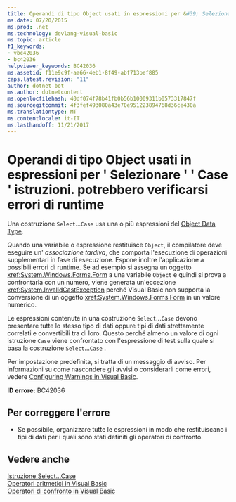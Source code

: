 ```yaml
---
title: Operandi di tipo Object usati in espressioni per &#39; Selezionare &#39; &#39; Case &#39; istruzioni. potrebbero verificarsi errori di runtime
ms.date: 07/20/2015
ms.prod: .net
ms.technology: devlang-visual-basic
ms.topic: article
f1_keywords:
- vbc42036
- bc42036
helpviewer_keywords: BC42036
ms.assetid: f11e9c9f-aa66-4eb1-8f49-abf713bef885
caps.latest.revision: "11"
author: dotnet-bot
ms.author: dotnetcontent
ms.openlocfilehash: 40df074f78b41fb0b56b10009311b0573317847f
ms.sourcegitcommit: 4f3fef493080a43e70e951223894768d36ce430a
ms.translationtype: MT
ms.contentlocale: it-IT
ms.lasthandoff: 11/21/2017
---
```

# <a name="operands-of-type-object-used-in-expressions-for-39select39-39case39-statements-runtime-errors-could-occur"></a>Operandi di tipo Object usati in espressioni per &#39; Selezionare &#39; &#39; Case &#39; istruzioni. potrebbero verificarsi errori di runtime
Una costruzione `Select`...`Case` usa una o più espressioni del [Object Data Type](../../visual-basic/language-reference/data-types/object-data-type.md).  
  
 Quando una variabile o espressione restituisce `Object`, il compilatore deve eseguire un' *associazione tardiva*, che comporta l'esecuzione di operazioni supplementari in fase di esecuzione. Espone inoltre l'applicazione a possibili errori di runtime. Se ad esempio si assegna un oggetto <xref:System.Windows.Forms.Form> a una variabile `Object` e quindi si prova a confrontarla con un numero, viene generata un'eccezione <xref:System.InvalidCastException> perché Visual Basic non supporta la conversione di un oggetto <xref:System.Windows.Forms.Form> in un valore numerico.  
  
 Le espressioni contenute in una costruzione `Select`...`Case` devono presentare tutte lo stesso tipo di dati oppure tipi di dati strettamente correlati e convertibili tra di loro. Questo perché almeno un valore di ogni istruzione `Case` viene confrontato con l'espressione di test sulla quale si basa la costruzione `Select`...`Case` .  
  
 Per impostazione predefinita, si tratta di un messaggio di avviso. Per informazioni su come nascondere gli avvisi o considerarli come errori, vedere [Configuring Warnings in Visual Basic](/visualstudio/ide/configuring-warnings-in-visual-basic).  
  
 **ID errore:** BC42036  
  
## <a name="to-correct-this-error"></a>Per correggere l'errore  
  
-   Se possibile, organizzare tutte le espressioni in modo che restituiscano i tipi di dati per i quali sono stati definiti gli operatori di confronto.  
  
## <a name="see-also"></a>Vedere anche  
 [Istruzione Select...Case](../../visual-basic/language-reference/statements/select-case-statement.md)  
 [Operatori aritmetici in Visual Basic](../../visual-basic/programming-guide/language-features/operators-and-expressions/arithmetic-operators.md)  
 [Operatori di confronto in Visual Basic](../../visual-basic/programming-guide/language-features/operators-and-expressions/comparison-operators.md)
